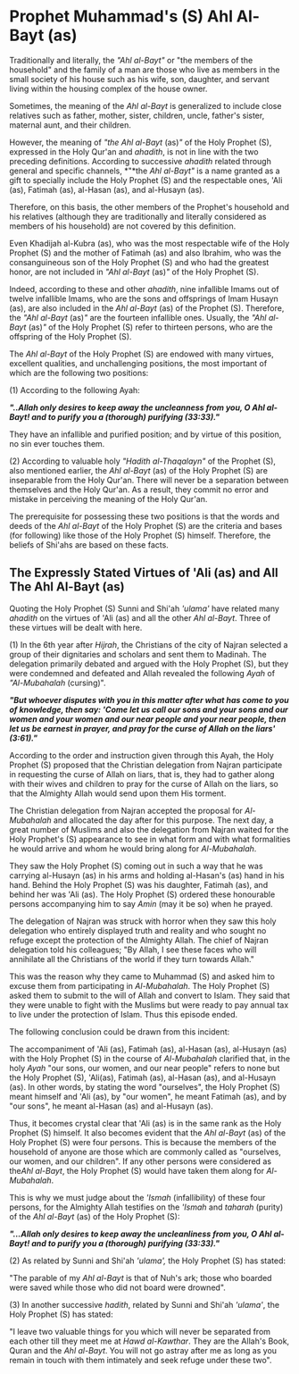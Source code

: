 Prophet Muhammad's (S) Ahl Al-Bayt (as)
=======================================

Traditionally and literally, the *"Ahl al-Bayt"* or "the members of the
household" and the family of a man are those who live as members in the
small society of his house such as his wife, son, daughter, and servant
living within the housing complex of the house owner.

Sometimes, the meaning of the *Ahl al-Bayt* is generalized to include
close relatives such as father, mother, sister, children, uncle,
father's sister, maternal aunt, and their children.

However, the meaning of *"the Ahl al-Bayt* (as)*"* of the Holy Prophet
(S), expressed in the Holy Qur'an and *ahadith*, is not in line with the
two preceding definitions. According to successive *ahadith* related
through general and specific channels, *"*the *Ahl al-Bayt"* is a name
granted as a gift to specially include the Holy Prophet (S) and the
respectable ones, 'Ali (as), Fatimah (as), al-Hasan (as), and al-Husayn
(as).

Therefore, on this basis, the other members of the Prophet's household
and his relatives (although they are traditionally and literally
considered as members of his household) are not covered by this
definition.

Even Khadijah al-Kubra (as), who was the most respectable wife of the
Holy Prophet (S) and the mother of Fatimah (as) and also Ibrahim, who
was the consanguineous son of the Holy Prophet (S) and who had the
greatest honor, are not included in *"Ahl al-Bayt* (as)*"* of the Holy
Prophet (S).

Indeed, according to these and other *ahadith*, nine infallible Imams
out of twelve infallible Imams, who are the sons and offsprings of Imam
Husayn (as), are also included in the *Ahl al-Bayt* (as) of the Prophet
(S). Therefore, the *"Ahl al-Bayt* (as)*"* are the fourteen infallible
ones. Usually, the *"Ahl al-Bayt* (as)*"* of the Holy Prophet (S) refer
to thirteen persons, who are the offspring of the Holy Prophet (S).

The *Ahl al-Bayt* of the Holy Prophet (S) are endowed with many virtues,
excellent qualities, and unchallenging positions, the most important of
which are the following two positions:

(1) According to the following Ayah:

***"..Allah only desires to keep away the uncleanness from you, O Ahl
al-Bayt! and to purify you a (thorough) purifying (33:33)."***

They have an infallible and purified position; and by virtue of this
position, no sin ever touches them.

(2) According to valuable holy *"Hadith al-Thaqalayn"* of the Prophet
(S), also mentioned earlier, the *Ahl al-Bayt* (as) of the Holy Prophet
(S) are inseparable from the Holy Qur'an. There will never be a
separation between themselves and the Holy Qur'an. As a result, they
commit no error and mistake in perceiving the meaning of the Holy
Qur'an.

The prerequisite for possessing these two positions is that the words
and deeds of the *Ahl al-Bayt* of the Holy Prophet (S) are the criteria
and bases (for following) like those of the Holy Prophet (S) himself.
Therefore, the beliefs of Shi'ahs are based on these facts.

The Expressly Stated Virtues of 'Ali (as) and All The Ahl Al-Bayt (as)
----------------------------------------------------------------------

Quoting the Holy Prophet (S) Sunni and Shi'ah *'ulama'* have related
many *ahadith* on the virtues of 'Ali (as) and all the other *Ahl
al-Bayt*. Three of these virtues will be dealt with here.

(1) In the 6th year after *Hijrah*, the Christians of the city of Najran
selected a group of their dignitaries and scholars and sent them to
Madinah. The delegation primarily debated and argued with the Holy
Prophet (S), but they were condemned and defeated and Allah revealed the
following *Ayah* of *"Al-Mubahalah* (cursing)".

***"But whoever disputes with you in this matter after what has come to
you of knowledge, then say: 'Come let us call our sons and your sons and
our women and your women and our near people and your near people, then
let us be earnest in prayer, and pray for the curse of Allah on the
liars' (3:61)."***

According to the order and instruction given through this Ayah, the Holy
Prophet (S) proposed that the Christian delegation from Najran
participate in requesting the curse of Allah on liars, that is, they had
to gather along with their wives and children to pray for the curse of
Allah on the liars, so that the Almighty Allah would send upon them His
torment.

The Christian delegation from Najran accepted the proposal for
*Al-Mubahalah* and allocated the day after for this purpose. The next
day, a great number of Muslims and also the delegation from Najran
waited for the Holy Prophet's (S) appearance to see in what form and
with what formalities he would arrive and whom he would bring along for
*Al-Mubahalah*.

They saw the Holy Prophet (S) coming out in such a way that he was
carrying al-Husayn (as) in his arms and holding al-Hasan's (as) hand in
his hand. Behind the Holy Prophet (S) was his daughter, Fatimah (as),
and behind her was 'Ali (as). The Holy Prophet (S) ordered these
honourable persons accompanying him to say *Amin* (may it be so) when he
prayed.

The delegation of Najran was struck with horror when they saw this holy
delegation who entirely displayed truth and reality and who sought no
refuge except the protection of the Almighty Allah. The chief of Najran
delegation told his colleagues; "By Allah, I see these faces who will
annihilate all the Christians of the world if they turn towards Allah."

This was the reason why they came to Muhammad (S) and asked him to
excuse them from participating in *Al-Mubahalah*. The Holy Prophet (S)
asked them to submit to the will of Allah and convert to Islam. They
said that they were unable to fight with the Muslims but were ready to
pay annual tax to live under the protection of Islam. Thus this episode
ended.

The following conclusion could be drawn from this incident:

The accompaniment of 'Ali (as), Fatimah (as), al-Hasan (as), al-Husayn
(as) with the Holy Prophet (S) in the course of *Al-Mubahalah* clarified
that, in the holy *Ayah* "our sons, our women, and our near people"
refers to none but the Holy Prophet (S), 'Ali(as), Fatimah (as),
al-Hasan (as), and al-Husayn (as). In other words, by stating the word
"ourselves", the Holy Prophet (S) meant himself and 'Ali (as), by "our
women", he meant Fatimah (as), and by "our sons", he meant al-Hasan (as)
and al-Husayn (as).

Thus, it becomes crystal clear that 'Ali (as) is in the same rank as the
Holy Prophet (S) himself. It also becomes evident that the *Ahl al-Bayt*
(as) of the Holy Prophet (S) were four persons. This is because the
members of the household of anyone are those which are commonly called
as "ourselves, our women, and our children". If any other persons were
considered as the*Ahl al-Bayt*, the Holy Prophet (S) would have taken
them along for *Al-Mubahalah*.

This is why we must judge about the *'Ismah* (infallibility) of these
four persons, for the Almighty Allah testifies on the *'Ismah* and
*taharah* (purity) of the *Ahl al-Bayt* (as) of the Holy Prophet (S):

***"...Allah only desires to keep away the uncleanliness from you, O Ahl
al-Bayt! and to purify you a (thorough) purifying (33:33)."***

(2) As related by Sunni and Shi'ah *'ulama',* the Holy Prophet (S) has
stated:

"The parable of my *Ahl al-Bayt* is that of Nuh's ark; those who boarded
were saved while those who did not board were drowned".

(3) In another successive *hadith*, related by Sunni and Shi'ah
*'ulama'*, the Holy Prophet (S) has stated:

"I leave two valuable things for you which will never be separated from
each other till they meet me at *Hawd* *al-Kawthar*. They are the
Allah's Book, Quran and the *Ahl al-Bayt*. You will not go astray after
me as long as you remain in touch with them intimately and seek refuge
under these two".


